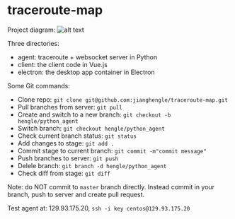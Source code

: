 # traceroute-map

Project diagram:
![alt text](https://github.com/jianghengle/traceroute-map/raw/master/traceroute-map.png)

Three directories:
* agent: traceroute + websocket server in Python
* client: the client code in Vue.js
* electron: the desktop app container in Electron

Some Git commands:
* Clone repo: `git clone git@github.com:jianghengle/traceroute-map.git`
* Pull branches from server: `git pull`
* Create and switch to a new branch: `git checkout -b hengle/python_agent` 
* Switch branch: `git checkout hengle/python_agent`
* Check current branch status: `git status`
* Add changes to stage: `git add .`
* Commit stage to current branch: `git commit -m"commit message"`
* Push branches to server: `git push`
* Delele branch: `git branch -d hengle/python_agent`
* Check diff from stage: `git diff`

Note: do NOT commit to `master` branch directly. Instead commit in your branch, push to server and create pull request.

Test agent at: 129.93.175.20, `ssh -i key centos@129.93.175.20`
